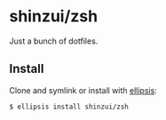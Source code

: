 # shinzui/zsh
Just a bunch of dotfiles.

## Install
Clone and symlink or install with [ellipsis][ellipsis]:

```
$ ellipsis install shinzui/zsh
```

[ellipsis]: http://ellipsis.sh
